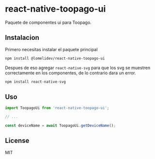 # react-native-toopago-ui

Paquete de componentes ui para Toopago.

## Instalacion

Primero necesitas instalar el paquete principal

```sh
npm install @lomelidev/react-native-toopago-ui
```

Despues de eso agregar `react-native-svg` para que los svg se muestren correctamente en los componentes, de lo contrario dara un error.

```sh
npm install react-native-svg
```

## Uso

```js
import ToopagoUi from 'react-native-toopago-ui';

// ...

const deviceName = await ToopagoUi.getDeviceName();
```

## License

MIT
